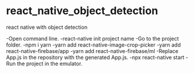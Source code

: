 # react_native_object_detection
react native with object detection

-Open command line.
-react-native init project name
-Go to the project folder.
-npm i yarn
-yarn add react-native-image-crop-picker
-yarn add react-native-firebase/app
-yarn add react-native-firebase/ml
-Replace App.js in the repository with the generated App.js.
-npx react-native start
-Run the project in the emulator.
